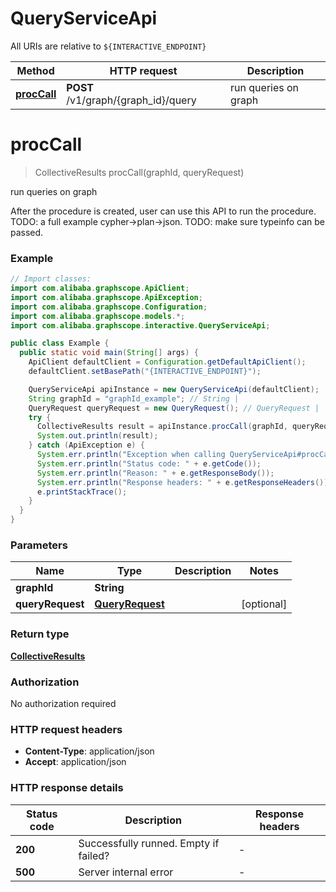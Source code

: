 # QueryServiceApi

All URIs are relative to `${INTERACTIVE_ENDPOINT}`

| Method | HTTP request | Description |
|------------- | ------------- | -------------|
| [**procCall**](QueryServiceApi.md#procCall) | **POST** /v1/graph/{graph_id}/query | run queries on graph |


<a id="procCall"></a>
# **procCall**
> CollectiveResults procCall(graphId, queryRequest)

run queries on graph

After the procedure is created, user can use this API to run the procedure. TODO: a full example cypher-&gt;plan-&gt;json. TODO: make sure typeinfo can be passed. 

### Example
```java
// Import classes:
import com.alibaba.graphscope.ApiClient;
import com.alibaba.graphscope.ApiException;
import com.alibaba.graphscope.Configuration;
import com.alibaba.graphscope.models.*;
import com.alibaba.graphscope.interactive.QueryServiceApi;

public class Example {
  public static void main(String[] args) {
    ApiClient defaultClient = Configuration.getDefaultApiClient();
    defaultClient.setBasePath("{INTERACTIVE_ENDPOINT}");

    QueryServiceApi apiInstance = new QueryServiceApi(defaultClient);
    String graphId = "graphId_example"; // String | 
    QueryRequest queryRequest = new QueryRequest(); // QueryRequest | 
    try {
      CollectiveResults result = apiInstance.procCall(graphId, queryRequest);
      System.out.println(result);
    } catch (ApiException e) {
      System.err.println("Exception when calling QueryServiceApi#procCall");
      System.err.println("Status code: " + e.getCode());
      System.err.println("Reason: " + e.getResponseBody());
      System.err.println("Response headers: " + e.getResponseHeaders());
      e.printStackTrace();
    }
  }
}
```

### Parameters

| Name | Type | Description  | Notes |
|------------- | ------------- | ------------- | -------------|
| **graphId** | **String**|  | |
| **queryRequest** | [**QueryRequest**](QueryRequest.md)|  | [optional] |

### Return type

[**CollectiveResults**](CollectiveResults.md)

### Authorization

No authorization required

### HTTP request headers

 - **Content-Type**: application/json
 - **Accept**: application/json

### HTTP response details
| Status code | Description | Response headers |
|-------------|-------------|------------------|
| **200** | Successfully runned. Empty if failed? |  -  |
| **500** | Server internal error |  -  |

